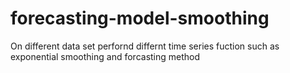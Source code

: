 # forecasting-model-smoothing
On different data set perfornd differnt time series fuction such as exponential smoothing and forcasting method 
